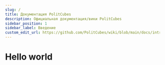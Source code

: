 ```yaml
---
slug: /
title: Документация PolitCubes
description: Официальная документация/вики PolitCubes
sidebar_position: 1
sidebar_label: Введение
custom_edit_url: https://github.com/PolitCubes/wiki/blob/main/docs/intro.md
---
```


# Hello world
